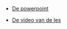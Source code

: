 - [De powerpoint](Troubleshooting%20S4.pptx)


- [De video van de les](https://www.youtube.com/watch?v=6umUIeFPcUc)